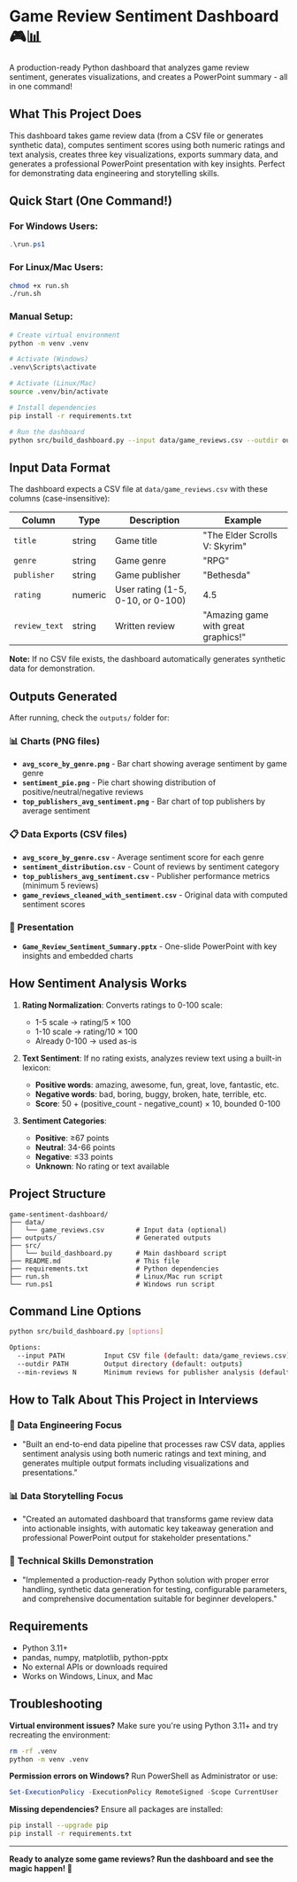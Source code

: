 # Game Review Sentiment Dashboard 🎮📊

A production-ready Python dashboard that analyzes game review sentiment, generates visualizations, and creates a PowerPoint summary - all in one command!

## What This Project Does

This dashboard takes game review data (from a CSV file or generates synthetic data), computes sentiment scores using both numeric ratings and text analysis, creates three key visualizations, exports summary data, and generates a professional PowerPoint presentation with key insights. Perfect for demonstrating data engineering and storytelling skills.

## Quick Start (One Command!)

### For Windows Users:
```powershell
.\run.ps1
```

### For Linux/Mac Users:
```bash
chmod +x run.sh
./run.sh
```

### Manual Setup:
```bash
# Create virtual environment
python -m venv .venv

# Activate (Windows)
.venv\Scripts\activate

# Activate (Linux/Mac)
source .venv/bin/activate

# Install dependencies
pip install -r requirements.txt

# Run the dashboard
python src/build_dashboard.py --input data/game_reviews.csv --outdir outputs --min-reviews 5
```

## Input Data Format

The dashboard expects a CSV file at `data/game_reviews.csv` with these columns (case-insensitive):

| Column | Type | Description | Example |
|--------|------|-------------|---------|
| `title` | string | Game title | "The Elder Scrolls V: Skyrim" |
| `genre` | string | Game genre | "RPG" |
| `publisher` | string | Game publisher | "Bethesda" |
| `rating` | numeric | User rating (1-5, 0-10, or 0-100) | 4.5 |
| `review_text` | string | Written review | "Amazing game with great graphics!" |

**Note:** If no CSV file exists, the dashboard automatically generates synthetic data for demonstration.

## Outputs Generated

After running, check the `outputs/` folder for:

### 📊 Charts (PNG files)
- **`avg_score_by_genre.png`** - Bar chart showing average sentiment by game genre
- **`sentiment_pie.png`** - Pie chart showing distribution of positive/neutral/negative reviews
- **`top_publishers_avg_sentiment.png`** - Bar chart of top publishers by average sentiment

### 📋 Data Exports (CSV files)
- **`avg_score_by_genre.csv`** - Average sentiment score for each genre
- **`sentiment_distribution.csv`** - Count of reviews by sentiment category
- **`top_publishers_avg_sentiment.csv`** - Publisher performance metrics (minimum 5 reviews)
- **`game_reviews_cleaned_with_sentiment.csv`** - Original data with computed sentiment scores

### 📄 Presentation
- **`Game_Review_Sentiment_Summary.pptx`** - One-slide PowerPoint with key insights and embedded charts

## How Sentiment Analysis Works

1. **Rating Normalization**: Converts ratings to 0-100 scale:
   - 1-5 scale → rating/5 × 100
   - 1-10 scale → rating/10 × 100
   - Already 0-100 → used as-is

2. **Text Sentiment**: If no rating exists, analyzes review text using a built-in lexicon:
   - **Positive words**: amazing, awesome, fun, great, love, fantastic, etc.
   - **Negative words**: bad, boring, buggy, broken, hate, terrible, etc.
   - **Score**: 50 + (positive_count - negative_count) × 10, bounded 0-100

3. **Sentiment Categories**:
   - **Positive**: ≥67 points
   - **Neutral**: 34-66 points  
   - **Negative**: ≤33 points
   - **Unknown**: No rating or text available

## Project Structure

```
game-sentiment-dashboard/
├── data/
│   └── game_reviews.csv        # Input data (optional)
├── outputs/                    # Generated outputs
├── src/
│   └── build_dashboard.py      # Main dashboard script
├── README.md                   # This file
├── requirements.txt            # Python dependencies
├── run.sh                      # Linux/Mac run script
└── run.ps1                     # Windows run script
```

## Command Line Options

```bash
python src/build_dashboard.py [options]

Options:
  --input PATH          Input CSV file (default: data/game_reviews.csv)
  --outdir PATH         Output directory (default: outputs)
  --min-reviews N       Minimum reviews for publisher analysis (default: 5)
```

## How to Talk About This Project in Interviews

### 🎯 **Data Engineering Focus**
- "Built an end-to-end data pipeline that processes raw CSV data, applies sentiment analysis using both numeric ratings and text mining, and generates multiple output formats including visualizations and presentations."

### 📊 **Data Storytelling Focus**  
- "Created an automated dashboard that transforms game review data into actionable insights, with automatic key takeaway generation and professional PowerPoint output for stakeholder presentations."

### 🔧 **Technical Skills Demonstration**
- "Implemented a production-ready Python solution with proper error handling, synthetic data generation for testing, configurable parameters, and comprehensive documentation suitable for beginner developers."

## Requirements

- Python 3.11+
- pandas, numpy, matplotlib, python-pptx
- No external APIs or downloads required
- Works on Windows, Linux, and Mac

## Troubleshooting

**Virtual environment issues?** Make sure you're using Python 3.11+ and try recreating the environment:
```bash
rm -rf .venv
python -m venv .venv
```

**Permission errors on Windows?** Run PowerShell as Administrator or use:
```powershell
Set-ExecutionPolicy -ExecutionPolicy RemoteSigned -Scope CurrentUser
```

**Missing dependencies?** Ensure all packages are installed:
```bash
pip install --upgrade pip
pip install -r requirements.txt
```

---

**Ready to analyze some game reviews? Run the dashboard and see the magic happen! 🎉**
